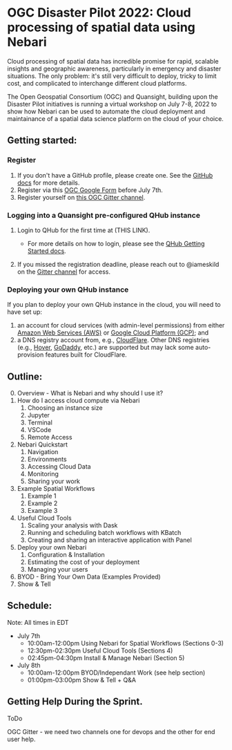 # OGC Disaster Pilot 2022: Cloud processing of spatial data using Nebari

Cloud processing of spatial data has incredible promise for rapid, scalable insights and geographic awareness, particularly in emergency and disaster situations. The only problem: it's still very difficult to deploy, tricky to limit cost, and complicated to interchange different cloud platforms. 

The Open Geospatial Consortium (OGC) and Quansight, building upon the Disaster Pilot initiatives is running a virtual workshop on July 7-8, 2022 to show how Nebari can be used to automate the cloud deployment and maintainance of a spatial data science platform on the cloud of your choice.

## Getting started:

### Register

1. If you don't have a GitHub profile, please create one. See the [GitHub docs](https://docs.github.com/en/get-started/signing-up-for-github/signing-up-for-a-new-github-account) for more details.
2. Register via this [OGC Google Form](https://forms.gle/9dVzraCVKPvr6bPGA) before July 7th.
3. Register yourself on [this OGC Gitter channel](https://gitter.im/ogc-developer/qhub-nebari).

### Logging into a Quansight pre-configured QHub instance

1. Login to QHub for the first time at (THIS LINK).
   - For more details on how to login, please see the [QHub Getting Started docs](https://docs.qhub.dev/en/latest/source/user_guide/getting_started.html).

2. If you missed the registration deadline, please reach out to @iameskild on the [Gitter channel](https://gitter.im/ogc-developer/qhub-nebari) for access.

### Deploying your own QHub instance

If you plan to deploy your own QHub instance in the cloud, you will need to have set up:

1. an account for cloud services (with admin-level permissions) from either [Amazon Web Services (AWS)](https://portal.aws.amazon.com/billing/signup) or [Google Cloud Platform (GCP)](https://console.cloud.google.com/); and
2. a DNS registry account from, e.g., [CloudFlare](https://dash.cloudflare.com/sign-up). Other DNS registries (e.g., [Hover](http://www.hover.com/), [GoDaddy](https://www.godaddy.com), etc.) are supported but may lack some auto-provision features built for CloudFlare.

## Outline:

0. Overview - What is Nebari and why should I use it?
1. How do I access cloud compute via Nebari
   1. Choosing an instance size
   2. Jupyter
   3. Terminal
   4. VSCode
   5. Remote Access
2. Nebari Quickstart
   1. Navigation
   2. Environments
   3. Accessing Cloud Data
   4. Monitoring
   5. Sharing your work
3. Example Spatial Workflows
   1. Example 1
   2. Example 2
   3. Example 3
4. Useful Cloud Tools
   1. Scaling your analysis with Dask
   2. Running and scheduling batch workflows with KBatch
   3. Creating and sharing an interactive application with Panel
5. Deploy your own Nebari
   1. Configuration & Installation
   2. Estimating the cost of your deployment
   3. Managing your users
6. BYOD - Bring Your Own Data (Examples Provided)
7. Show & Tell

## Schedule:

Note: All times in EDT

- July 7th 
  - 10:00am-12:00pm Using Nebari for Spatial Workflows (Sections 0-3)
  - 12:30pm-02:30pm Useful Cloud Tools (Sections 4)
  - 02:45pm-04:30pm Install & Manage Nebari (Section 5)
- July 8th
  - 10:00am-12:00pm BYOD/Independant Work (see help section)
  - 01:00pm-03:00pm Show & Tell + Q&A

## Getting Help During the Sprint.

ToDo

OGC Gitter - we need two channels one for devops and the other for end user help.
